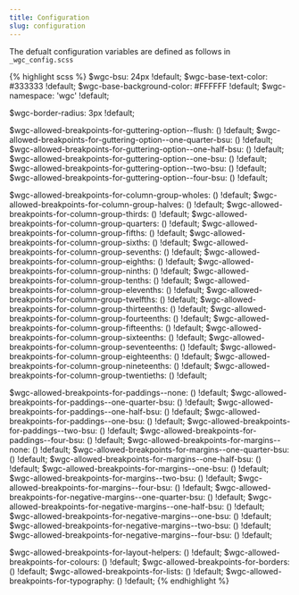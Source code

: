 ```yaml
---
title: Configuration
slug: configuration
---
```


The defualt configuration variables are defined as follows in `_wgc_config.scss`

{% highlight scss %}
  $wgc-bsu:                                                       24px    !default;
  $wgc-base-text-color:                                           #333333 !default;
  $wgc-base-background-color:                                     #FFFFFF !default;
  $wgc-namespace:                                                 'wgc'   !default;

  $wgc-border-radius:                                             3px     !default;

  $wgc-allowed-breakpoints-for-guttering-option--flush:           ()      !default;
  $wgc-allowed-breakpoints-for-guttering-option--one-quarter-bsu: ()      !default;
  $wgc-allowed-breakpoints-for-guttering-option--one-half-bsu:    ()      !default;
  $wgc-allowed-breakpoints-for-guttering-option--one-bsu:         ()      !default;
  $wgc-allowed-breakpoints-for-guttering-option--two-bsu:         ()      !default;
  $wgc-allowed-breakpoints-for-guttering-option--four-bsu:        ()      !default;

  $wgc-allowed-breakpoints-for-column-group-wholes:               ()      !default;
  $wgc-allowed-breakpoints-for-column-group-halves:               ()      !default;
  $wgc-allowed-breakpoints-for-column-group-thirds:               ()      !default;
  $wgc-allowed-breakpoints-for-column-group-quarters:             ()      !default;
  $wgc-allowed-breakpoints-for-column-group-fifths:               ()      !default;
  $wgc-allowed-breakpoints-for-column-group-sixths:               ()      !default;
  $wgc-allowed-breakpoints-for-column-group-sevenths:             ()      !default;
  $wgc-allowed-breakpoints-for-column-group-eighths:              ()      !default;
  $wgc-allowed-breakpoints-for-column-group-ninths:               ()      !default;
  $wgc-allowed-breakpoints-for-column-group-tenths:               ()      !default;
  $wgc-allowed-breakpoints-for-column-group-elevenths:            ()      !default;
  $wgc-allowed-breakpoints-for-column-group-twelfths:             ()      !default;
  $wgc-allowed-breakpoints-for-column-group-thirteenths:          ()      !default;
  $wgc-allowed-breakpoints-for-column-group-fourteenths:          ()      !default;
  $wgc-allowed-breakpoints-for-column-group-fifteenths:           ()      !default;
  $wgc-allowed-breakpoints-for-column-group-sixteenths:           ()      !default;
  $wgc-allowed-breakpoints-for-column-group-seventeenths:         ()      !default;
  $wgc-allowed-breakpoints-for-column-group-eighteenths:          ()      !default;
  $wgc-allowed-breakpoints-for-column-group-nineteenths:          ()      !default;
  $wgc-allowed-breakpoints-for-column-group-twentieths:           ()      !default;

  $wgc-allowed-breakpoints-for-paddings--none:                    ()      !default;
  $wgc-allowed-breakpoints-for-paddings--one-quarter-bsu:         ()      !default;
  $wgc-allowed-breakpoints-for-paddings--one-half-bsu:            ()      !default;
  $wgc-allowed-breakpoints-for-paddings--one-bsu:                 ()      !default;
  $wgc-allowed-breakpoints-for-paddings--two-bsu:                 ()      !default;
  $wgc-allowed-breakpoints-for-paddings--four-bsu:                ()      !default;
  $wgc-allowed-breakpoints-for-margins--none:                     ()      !default;
  $wgc-allowed-breakpoints-for-margins--one-quarter-bsu:          ()      !default;
  $wgc-allowed-breakpoints-for-margins--one-half-bsu:             ()      !default;
  $wgc-allowed-breakpoints-for-margins--one-bsu:                  ()      !default;
  $wgc-allowed-breakpoints-for-margins--two-bsu:                  ()      !default;
  $wgc-allowed-breakpoints-for-margins--four-bsu:                 ()      !default;
  $wgc-allowed-breakpoints-for-negative-margins--one-quarter-bsu: ()      !default;
  $wgc-allowed-breakpoints-for-negative-margins--one-half-bsu:    ()      !default;
  $wgc-allowed-breakpoints-for-negative-margins--one-bsu:         ()      !default;
  $wgc-allowed-breakpoints-for-negative-margins--two-bsu:         ()      !default;
  $wgc-allowed-breakpoints-for-negative-margins--four-bsu:        ()      !default;

  $wgc-allowed-breakpoints-for-layout-helpers:                    ()      !default;
  $wgc-allowed-breakpoints-for-colours:                           ()      !default;
  $wgc-allowed-breakpoints-for-borders:                           ()      !default;
  $wgc-allowed-breakpoints-for-lists:                             ()      !default;
  $wgc-allowed-breakpoints-for-typography:                        ()      !default;
{% endhighlight %}
